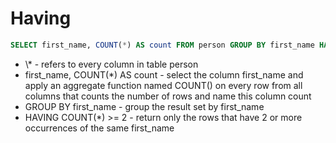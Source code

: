 # Having

```sql
SELECT first_name, COUNT(*) AS count FROM person GROUP BY first_name HAVING COUNT(*) >= 2;
```
- \\* - refers to every column in table person
- first_name, COUNT(*) AS count - select the column first_name and apply an aggregate function named COUNT() on every row from all columns that counts the number of rows and name this column count
- GROUP BY first_name - group the result set by first_name
- HAVING COUNT(*) >= 2 - return only the rows that have 2 or more occurrences of the same first_name 